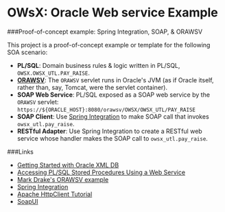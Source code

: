 # OWsX: Oracle Web service Example

###Proof-of-concept example: Spring Integration, SOAP, & ORAWSV

This project is a proof-of-concept example or template for the following
SOA scenario:

* **PL/SQL**: Domain business rules & logic written in PL/SQL, `OWSX.OWSX_UTL.PAY_RAISE`.
* [**ORAWSV**](http://docs.oracle.com/cd/E11882_01/appdev.112/e23094/xdb_web_services.htm#ADXDB3900): The `ORAWSV` servlet runs in Oracle's JVM (as if Oracle itself, rather than, say, Tomcat, were the servlet container).
* **SOAP Web Service**: PL/SQL exposed as a SOAP web service by the `ORAWSV` servlet: `https://${ORACLE_HOST}:8080/orawsv/OWSX/OWSX_UTL/PAY_RAISE`
* **SOAP Client**: Use [Spring Integration](http://projects.spring.io/spring-integration/) to make SOAP call that invokes `owsx_utl.pay_raise`.
* **RESTful Adapter**: Use Spring Integration to create a RESTful web service whose handler makes the SOAP call to `owsx_utl.pay_raise`.

###Links

* [Getting Started with Oracle XML DB](http://docs.oracle.com/cd/B28359_01/appdev.111/b28369/xdb02rep.htm#i1011095)
* [Accessing PL/SQL Stored Procedures Using a Web Service](http://docs.oracle.com/cd/B28359_01/appdev.111/b28369/xdb_web_services.htm#CHDFGIBD)
* [Mark Drake's ORAWSV example](https://community.oracle.com/message/10283913#10283913)
* [Spring Integration](http://projects.spring.io/spring-integration/)
* [Apache HttpClient Tutorial](http://hc.apache.org/httpcomponents-client-ga/tutorial/html/index.html)
* [SoapUI](http://www.soapui.org/)
